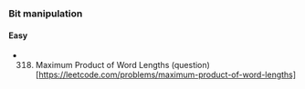 ### Bit manipulation
#### Easy 
  - 318. Maximum Product of Word Lengths (question)[https://leetcode.com/problems/maximum-product-of-word-lengths]